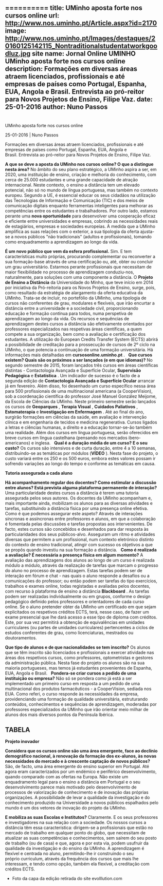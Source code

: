 ==========
 title: UMinho aposta forte nos cursos online
url: http://www.nos.uminho.pt/Article.aspx?id=2170
image: http://www.nos.uminho.pt/Images/destaques/20160125142115_Nontraditionalstudentatworkgoodluz.jpg
site name: Jornal Online UMINHO UMinho aposta forte nos cursos online
description: Formações em diversas áreas atraem licenciados, profissionais e até empresas de países como Portugal, Espanha, EUA, Angola e Brasil. Entrevista ao pró-reitor para Novos Projetos de Ensino, Filipe Vaz.
date: 25-01-2016
author: Nuno Passos
 --- 
# 

UMinho aposta forte nos cursos online

25-01-2016 | Nuno Passos

Formações em diversas áreas atraem licenciados, profissionais e até empresas de países como Portugal, Espanha, EUA, Angola e Brasil. Entrevista ao pró-reitor para Novos Projetos de Ensino, Filipe Vaz.

**A que se deve a aposta da UMinho nos cursos online? O que a distingue nesta área?** 
No âmbito do seu plano estratégico, a UMinho aspira a ser, em 2020, uma instituição de ensino, criação e melhoria do conhecimento, com cerca de 25.000 estudantes e uma grande capacidade de atração internacional. Neste contexto, o ensino a distância tem um elevado potencial, não só no mundo de língua portuguesa, mas também no contexto europeu. Segundo a UE, é essencial educar os seus cidadãos na utilização das Tecnologias de Informação e Comunicação (TIC) e dos meios de comunicação digitais enquanto ferramentas inteligentes para melhorar as competências entre os estudantes e trabalhadores. Por outro lado, estamos perante uma **nova oportunidade**  para desenvolver uma cooperação eficaz e eficiente entre universidades e empresas, cobrindo as necessidades reais de estagiários, empresas e sociedades europeias. À medida que a UMinho amplifica as suas relações com o exterior, a sua tipologia da oferta ajusta-se a novos públicos "não tradicionais" (adultos e profissionais), tomando como enquadramento a aprendizagem ao longo da vida.

**É um novo público que vem da esfera profissional.** 
Sim. E tem características muito próprias, procurando complementar ou reconverter a sua formação-base através de uma certificação ou, até, obter ou concluir um grau universitário. Estarmos perante profissionais que necessitam de maior flexibilidade no processo de aprendizagem conduziu-nos, naturalmente, para soluções com uma componente a distância. O **Projeto de Ensino a Distância**  da Universidade do Minho, que teve início em 2014 por iniciativa da Pró-reitoria para os Novos Projetos de Ensino, surge, pois, como resultado da estratégia de alargamento da oferta educativa da UMinho. Trata-se de incluir, no portefólio da UMinho, uma tipologia de cursos não conferentes de grau, modulares e flexíveis, que irão encurtar a distância entre a universidade e a sociedade civil, proporcionando educação e formação contínua para todos, numa perspetiva de aprendizagem ao longo da vida. Os recursos e sequências de aprendizagem destes cursos a distância são efetivamente orientados por professores especializados nas respetivas áreas científicas, a quem compete a sua organização, bem como a avaliação e certificação dos estudantes. A utilização do European Credits Transfer System (ECTS) abrirá a possibilidade de creditação para a prossecução de cursos de 2º ciclo na UMinho, o que potencia a continuação de uma formação universitária. Há informações mais detalhadas em **cursosonline.uminho.pt** .
 
**Que cursos existem? Quais são os próximos a ser lançados (e em que idiomas)?** 
No segundo semestre de 2015, foram lançados três cursos em áreas científicas distintas - Contactologia Avançada e Superfície Ocular, **Supervisão Pedagógica**  e **Estatística** . Um indicador de sucesso é o facto de a segunda edição de **Contactologia Avançada e Superfície Ocular**  arrancar já em fevereiro. Além disso, foi desenhado um curso específico nessa área para 500 profissionais de uma multinacional americana (a CooperVision), sob a coordenação científica do professor José Manuel González Meijome, da Escola de Ciências da UMinho. Neste primeiro semestre serão lançados os cursos de **Geoparques** , **Terapia Visual** , **Cuidados Paliativos** , **Estomaterapia**  e **Investigação em Enfermagem** . Até ao final do ano, surgirão formações em ciências da saúde, em avaliação e intervenção clínica e em engenharia de tecidos e medicina regenerativa. Cursos ligados a letras e ciências humanas, a direito e a educação tornar-se-ão também uma realidade. Além dos cursos em língua portuguesa, serão oferecidos em breve cursos em língua castelhana (pensando nos mercados ibero-americanos) e inglesa.
 
**Qual é a duração média de um curso? E o seu custo?** 
Os cursos são intensivos e de curta duração, entre 4 a 10 semanas, distribuindo-se as temáticas por módulos (**VÍDEO** ). Nesta fase do projeto, o custo variará entre os 250 e os 500 euros, embora estes valores possam ir sofrendo variações ao longo do tempo e conforme as temáticas em causa.
 

**Tutoria assegurada a cada aluno** 

**Há acompanhamento regular dos docentes? Como estimular a discussão entre alunos? Está prevista alguma plataforma permanente de interação?** 
Uma particularidade destes cursos a distância é terem uma tutoria assegurada pelos seus autores. Os docentes da UMinho acompanham e, mais importante ainda, mobilizam os alunos para as diversas atividades e tarefas, substituindo a distância física por uma presença online efetiva. Como é que podemos assegurar este aspeto? Através de interações síncronas e assíncronas entre professores e alunos, em que a colaboração é fomentada pelas discussões e tarefas propostas aos intervenientes. De facto, estes cursos são concebidos e desenhados para dar resposta às particularidades dos seus públicos-alvo. Asseguram um ritmo e atividades diversas que permitem a um profissional, num contexto eletrónico distinto do contexto de ensino tradicional, atingir com sucesso os objetivos a que se propôs quando investiu na sua formação a distância.
 
**Como é realizada a avaliação? É necessária a presença física em algum momento?** 
A avaliação das aprendizagens dos alunos ao longo de um curso é realizada módulo a módulo, através da realização de tarefas que marcam o progresso do aluno no processo de aprendizagem. Estas tarefas podem ser de interação em fórum e chat - nas quais o aluno responde a desafios ou a comunicações do professor; ou então podem ser tarefas do tipo exercícios, trabalhos e exames online, todas registadas e avaliadas pelos docentes, com recurso à plataforma de ensino a distância **Blackboard** . As tarefas podem ser realizadas individualmente ou em grupos, conforme o design pedagógico definido pelos professores e orientadores de cada curso online. Se o aluno pretender obter da UMinho um certificado em que sejam explicitados os respetivos créditos ECTS, terá, nesse caso, de fazer um exame presencial que lhe dará acesso a esse tipo de diploma com créditos. Este, por sua vez permitirá a obtenção de equivalências em unidades curriculares (ou partes de unidades curriculares) pertencentes a ciclos de estudos conferentes de grau, como licenciaturas, mestrados ou doutoramentos.

**Que tipo de alunos e de que nacionalidades se tem inscrito?** 
Os alunos que se têm inscrito são licenciados e profissionais a exercer atividade nas áreas dos respetivos cursos, como professores, optometristas e gestores da administração pública. Nesta fase do projeto os alunos são na sua maioria portugueses, mas temos já estudantes provenientes de Espanha, EUA, Angola e Brasil.
 
**Pondera-se criar cursos a pedido de uma instituição ou empresa?** 
Não só se pondera como já está a ser implementado um primeiro curso em resposta a um pedido de uma multinacional dos produtos farmacêuticos - a CooperVision, sediada nos EUA. Como referi, o curso responde às necessidades da empresa, providenciando uma formação de qualidade universitária, estruturando conteúdos, conhecimentos e sequências de aprendizagem, moderadas por professores especializados da UMinho que irão orientar meio milhar de alunos dos mais diversos pontos da Península Ibérica.
 

## TABELA

**Projeto inovador** 

**Considera que os cursos online são uma área emergente, face ao declínio demográfico nacional, à renovação da formação dos ex-alunos, às novas necessidades do mercado e à crescente captação de novos públicos?** 
São, de facto, uma área emergente do ensino superior em Portugal. Até agora eram caracterizados por um endémico e periférico desenvolvimento, quando comparado com as ofertas na Europa. Não existe um enquadramento legal para o ensino a distância em Portugal e o seu desenvolvimento parece mais motivado pelo desenvolvimento de processos de valorização de conhecimento e de inovação das próprias organizações. A possibilidade de levar a qualidade da investigação e do conhecimento produzido na Universidade a novos públicos espalhados pelo mundo é um dos vetores de inovação do projeto da UMinho.

**E mobiliza as suas Escolas e Institutos?** 
Claramente. E os seus professores e investigadores na sua relação com a sociedade. Os nossos cursos a distância têm essa característica: dirigem-se a profissionais que estão no mercado de trabalho em qualquer ponto do globo, que necessitam de atualizar as suas competências e conhecimentos, sem saírem do seu posto de trabalho (ou de casa) e que, agora e por esta via, podem usufruir da qualidade da investigação e do ensino da UMinho. A aprendizagem é flexível e centrada no aluno, permitindo-lhe ir construindo o seu próprio curriculum, através da frequência dos cursos que mais lhe interessam, e tendo como opção, também ela flexível, a creditação com créditos ECTS.
				 

* Foto da capa da edição retirada do site evolllution.com


